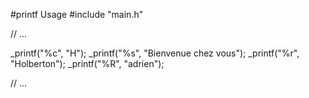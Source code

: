 #printf
Usage
#include "main.h"

// ...

_printf("%c", "H");
_printf("%s", "Bienvenue chez vous");
_printf("%r", "Holberton");
_printf("%R", "adrien");

// ...
